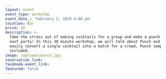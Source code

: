 ```yaml
---
layout: event
event_type: workshop
event_date_: 'February 2, 2019 4:00 pm'
location: Bar
price: $5
description: >-
  Take the stress out of making cocktails for a group and make a punch for your
  next party! In this 30 minute workshop, we will talk about Punch and how to
  easily convert a single cocktail into a batch for a crowd. Punch samples are
  included.
image: /uploads/punch.jpg
reservation_link:
facebook-event_link:
featured: false
---
```


